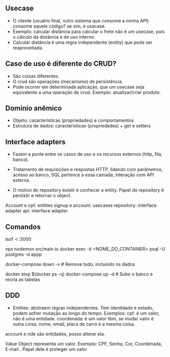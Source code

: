 ## Usecase
- O cliente (usuário final, outro sistema que consome a minha API) consome aquele código? se sim, é usecase. 
- Exemplo: calcular distância para calcular o frete não é um usecase, pois o cálculo da distância é de uso interno.
- Calcular distância é uma regra independente (entity) que pode ser reaproveitada.


## Caso de uso é diferente do CRUD? 
- São coisas diferentes.
- O crud são operações (mecanismo) de persistência. 
- Pode ocorrer em determinada aplicação, que um usecase seja equivalente a uma operação de crud. Exemplo: atualizar/criar produto.

## Domínio anêmico
- Objeto: características (propriedades) e comportamentos
- Estrutura de dados: características (propriedades) + get e setters

## Interface adapters
- Fazem a ponte entre os casos de uso e os recursos externos (http, fila, banco).
- Tratamento de requisições e respostas HTTP, lidando com parâmetros, acesso ao banco, SQL pertence a essa camada, interação com API externa.

- O motivo do repository existir é conhecer a entity. Papel do repository é persistir e retornar o object.

Account e cpf: entities
signup e account: usecases
repository: interface adapter
api: interface adapter

## Comandos 
lsof -i :3000

npx nodemon src/main.ts
docker exec -it <NOME_DO_CONTAINER> psql -U postgres -d appp

docker-compose down -v  # Remove tudo, incluindo os dados

docker stop $(docker ps -q)
docker-compose up -d    # Sobe o banco e recria as tabelas

## DDD
- Entities: abstraem regras independentes. Tem identidade e estado, podem sofrer mutação ao longo do tempo.
Exemplos: 
cpf: é um valor, não é uma entidade.
coordenada: é um valor tbm, se mudar valor é outra coisa.
nome, email, placa de carro é a mesma coisa.

account e ride são entidades, posso alterar ela.

Value Object representa um valor. Exemplo: CPF, Senha, Cor, Coordenada, E-mail..
Papel dele é proteger um valor

